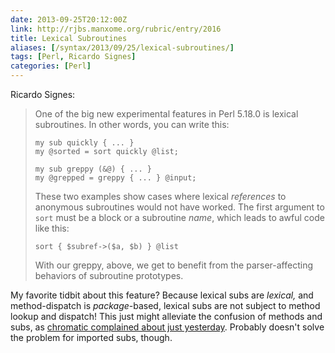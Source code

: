 ```yaml
--- 
date: 2013-09-25T20:12:00Z
link: http://rjbs.manxome.org/rubric/entry/2016
title: Lexical Subroutines
aliases: [/syntax/2013/09/25/lexical-subroutines/]
tags: [Perl, Ricardo Signes]
categories: [Perl]
---
```


Ricardo Signes:

> One of the big new experimental features in Perl 5.18.0 is lexical
>  subroutines. In other words, you can write this:
>
>     my sub quickly { ... }
>     my @sorted = sort quickly @list;
> 
>     my sub greppy (&@) { ... }
>     my @grepped = greppy { ... } @input;
>
> These two examples show cases where lexical *references* to anonymous
> subroutines would not have worked. The first argument to `sort` must be a
> block or a subroutine *name*, which leads to awful code like this:
> 
>     sort { $subref->($a, $b) } @list
> 
> With our greppy, above, we get to benefit from the parser-affecting
> behaviors of subroutine prototypes.

My favorite tidbit about this feature? Because lexical subs are *lexical,* and
method-dispatch is *package*-based, lexical subs are not subject to method
lookup and dispatch! This just might alleviate the confusion of methods and
subs, as [chromatic complained about just yesterday]. Probably doesn't solve
the problem for imported subs, though.

[chromatic complained about just yesterday]: http://www.modernperlbooks.com/mt/2013/09/functions-shouldnt-be-methods-yet-another-reminder.html




